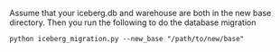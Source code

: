 Assume that your iceberg.db and warehouse are both in the new base directory.
Then you run the following to do the database migration
```shell
python iceberg_migration.py --new_base "/path/to/new/base"
```